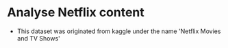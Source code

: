 # Analyse Netflix content

- This dataset was originated from kaggle under the name 'Netflix Movies and TV Shows'
